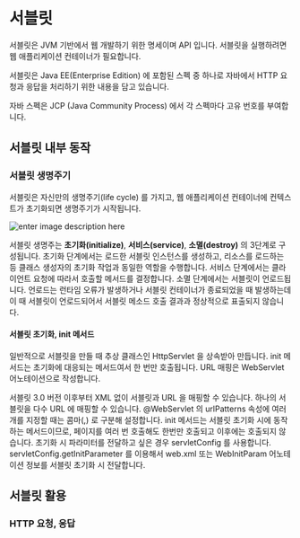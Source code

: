# 서블릿
서블릿은 JVM 기반에서 웹 개발하기 위한 명세이며 API 입니다. 서블릿을 실행하려면 웹 애플리케이션 컨테이너가 필요합니다. 

서블릿은 Java EE(Enterprise Edition) 에 포함된 스펙 중 하나로 자바에서 HTTP 요청과 응답을 처리하기 위한 내용을 담고 있습니다.

자바 스펙은 JCP (Java Community Process) 에서 각 스펙마다 고유 번호를 부여합니다. 

## 서블릿 내부 동작

### 서블릿 생명주기
서블릿은 자신만의 생명주기(life cycle) 를 가지고, 웹 애플리케이션 컨테이너에 컨텍스트가 초기화되면 생명주기가 시작됩니다.

![enter image description here](https://i2.wp.com/jitendrazaa.com/blog/wp-content/uploads/2011/02/Servlet-Life-Cycle.jpg?ssl=1)

서블릿 생명주는 **초기화(initialize)**, **서비스(service)**, **소멸(destroy)** 의 3단계로 구성됩니다. 초기화 단계에서는 로드한 서블릿 인스턴스를 생성하고, 리소스를 로드하는 등 클래스 생성자의 초기화 작업과 동일한 역할을 수행합니다. 서비스 단계에서는 클라이언트 요청에 따라서 호출할 메서드를 결정합니다. 소멸 단계에서는 서블릿이 언로드됩니다. 언로드는 런타임 오류가 발생하거나 서블릿 컨테이너가 종료되었을 때 발생하는데 이 때 서블릿이 언로드되어서 서블릿 메소드 호출 결과과 정상적으로 표출되지 않습니다. 

#### 서블릿 초기화, init 메서드

일반적으로 서블릿을 만들 때 추상 클래스인 HttpServlet 을 상속받아 만듭니다. init 메서드는 초기화에 대응되는 메서드여서 한 번만 호출됩니다. URL 매핑은 WebServlet 어노테이션으로 작성합니다. 

서블릿 3.0 버전 이후부터 XML 없이 서블릿과 URL 을 매핑할 수 있습니다. 하나의 서블릿을 다수 URL 에 매핑할 수 있습니다. @WebServlet 의 urlPatterns 속성에 여러 개를 지정할 때는 콤마(,) 로 구분해 설정합니다. init 메서드는 서블릿 초기화 시에 동작하는 메서드이므로, 페이지를 여러 번 호출해도 한번만 호출되고 이후에는 호출되지 않습니다. 초기화 시 파라미터를 전달하고 싶은 경우 servletConfig 를 사용합니다. 
servletConfig.getInitParameter 를 이용해서 web.xml 또는 WebInitParam 어노테이션 정보를 서블릿 초기화 시 전달합니다.

## 서블릿 활용

### HTTP 요청, 응답

<!--stackedit_data:
eyJoaXN0b3J5IjpbMTg4MTczNzMxNiwtODczMjk3Njg2LDEyOD
Y5MTQ4OTIsLTEzMDk5NTAxNTIsMjk1NzY4NTMsLTY4MTMxNjI1
MCwtMTA1NzAwODg2MywtMTQ4NzQxNzcxMSwxMzYwNTQ5MjI4XX
0=
-->
